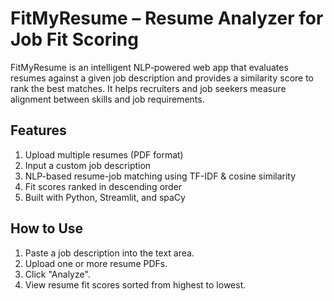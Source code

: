 # FitMyResume – Resume Analyzer for Job Fit Scoring
FitMyResume is an intelligent NLP-powered web app that evaluates resumes against a given job description and provides a similarity score to rank the best matches. It helps recruiters and job seekers measure alignment between skills and job requirements.
## Features
1. Upload multiple resumes (PDF format)
2. Input a custom job description
3. NLP-based resume-job matching using TF-IDF & cosine similarity
4. Fit scores ranked in descending order
5. Built with Python, Streamlit, and spaCy
## How to Use
1. Paste a job description into the text area.
2. Upload one or more resume PDFs.
3. Click "Analyze".
4. View resume fit scores sorted from highest to lowest.
